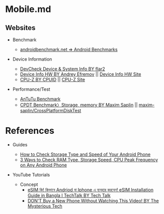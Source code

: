 # Mobile.md

## Websites

* Benchmark
  * [androidbenchmark.net => Android Benchmarks](https://www.androidbenchmark.net/)

* Device Information
  * [DevCheck Device & System Info BY flar2](https://play.google.com/store/apps/details?id=flar2.devcheck&hl=en&gl=US)
  * [Device Info HW BY Andrey Efremov](https://play.google.com/store/apps/details?id=ru.andr7e.deviceinfohw&hl=en_IN&gl=US) || [Device Info HW Site](https://deviceinfohw.ru/main/index.html)
  * [CPU-Z BY CPUID](https://play.google.com/store/apps/details?id=com.cpuid.cpu_z&hl=en_IN&gl=US) || [CPU-Z Site](https://www.cpuid.com/softwares/cpu-z-android.html)

* Performance/Test
  * [AnTuTu Benchmark](https://www.antutu.com/en/index.htm)
  * [CPDT Benchmark〉Storage, memory BY Maxim Saplin](https://play.google.com/store/apps/details?id=com.Saplin.CPDT&hl=en_IN&gl=US) || [maxim-saplin/CrossPlatformDiskTest](https://github.com/maxim-saplin/CrossPlatformDiskTest)

# References

* Guides
  * [How to Check Storage Type and Speed of Your Android Phone](https://techwiser.com/how-to-check-storage-type-and-speed-of-your-android-phone/)
  * [3 Ways to Check RAM Type, Storage Speed, CPU Peak Frequency on Any Android Phone](https://gadgetstouse.com/blog/2021/08/08/benchmark-ram-cpu-storage-android/)

* YouTube Tutorials

  * Concept
    * [eSIM কি! কিভাবে Andriod বা Iphone এ ব্যবহার করবেন! eSIM Installation Guide in Bangla I TechTalk BY Tech Talk](https://www.youtube.com/watch?v=Zph3uGrR8Qo)
    * [DON'T Buy a New Phone Without Watching This Video! BY The Mysterious Tech](https://www.youtube.com/watch?v=JutLITgxGj4)
